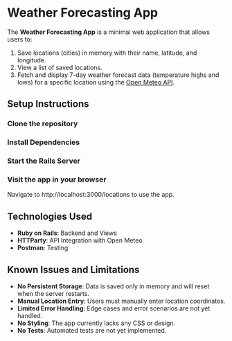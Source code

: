 # Weather Forecasting App

The **Weather Forecasting App** is a minimal web application that allows users to:
1. Save locations (cities) in memory with their name, latitude, and longitude.
2. View a list of saved locations.
3. Fetch and display 7-day weather forecast data (temperature highs and lows) for a specific location using the [Open Meteo API](https://open-meteo.com).

## Setup Instructions

### Clone the repository
### Install Dependencies
### Start the Rails Server
### Visit the app in your browser
Navigate to http://localhost:3000/locations to use the app.

## Technologies Used
- **Ruby on Rails**: Backend and Views
- **HTTParty**: API Integration with Open Meteo
- **Postman**: Testing

## Known Issues and Limitations
- **No Persistent Storage**: Data is saved only in memory and will reset when the server restarts.
- **Manual Location Entry**: Users must manually enter location coordinates.
- **Limited Error Handling**: Edge cases and error scenarios are not yet handled.
- **No Styling**: The app currently lacks any CSS or design.
- **No Tests**: Automated tests are not yet implemented.
